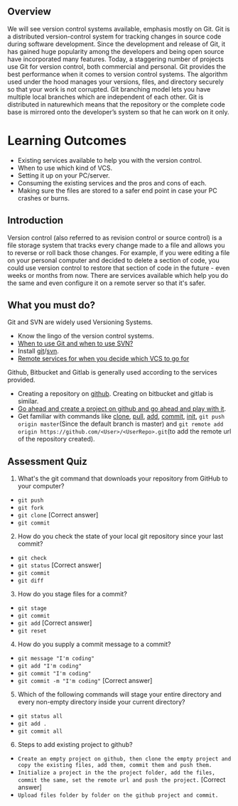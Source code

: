 ## Overview
We will see version control systems available, emphasis mostly on Git. Git is a distributed version-control system for tracking changes in source code during software development. Since the development and release of Git, it has gained huge popularity among the developers and being open source have incorporated many features. Today, a staggering number of projects use Git for version control, both commercial and personal. Git provides the best performance when it comes to version control systems. The algorithm used under the hood manages your versions, files, and directory securely so that your work is not corrupted. Git branching model lets you have multiple local branches which are independent of each other. Git is distributed in naturewhich means that the repository or the complete code base is mirrored onto the developer’s system so that he can work on it only.
    
# Learning Outcomes
- Existing services available to help you with the version control.
- When to use which kind of VCS.
- Setting it up on your PC/server.
- Consuming the existing services and the pros and cons of each.
- Making sure the files are stored to a safer end point in case your PC crashes or burns.

## Introduction
Version control (also referred to as revision control or source control) is a file storage system that tracks every change made to a file and allows you to reverse or roll back those changes. For example, if you were editing a file on your personal computer and decided to delete a section of code, you could use version control to restore that section of code in the future - even weeks or months from now.
There are services available which help you do the same and even configure it on a remote server so that it's safer.

## What you must do?
Git and SVN are widely used Versioning Systems.
- Know the lingo of the version control systems.
- [When to use Git and when to use SVN?](https://hackbrightacademy.com/blog/svn-vs-git/)
- Install [git](https://www.atlassian.com/git/tutorials/install-git)/[svn](https://subversion.apache.org/packages.html).
- [Remote services for when you decide which VCS to go for](https://hackernoon.com/top-10-version-control-systems-4d314cf7adea)

Github, Bitbucket and Gitlab is generally used according to the services provided.
- Creating a repository on [github](https://help.github.com/en/github/getting-started-with-github/create-a-repo). Creating on bitbucket and gitlab is similar. 
- [Go ahead and create a project on github and go ahead and play with it](https://guides.github.com/activities/hello-world/).
- Get familiar with commands like [clone](https://www.git-tower.com/learn/git/commands/git-clone), [pull](https://www.git-tower.com/learn/git/commands/git-pull), [add](https://www.git-tower.com/learn/git/commands/git-add), [commit](https://www.git-tower.com/learn/git/commands/git-commit), [init](https://githowto.com/create_a_project), `git push origin master`(Since the default branch is master) and `git remote add origin https://github.com/<User>/<UserRepo>.git`(to add the remote url of the repository created).

## Assessment Quiz
1. What's the git command that downloads your repository from GitHub to your computer?
- `git push`
- `git fork`
- `git clone` [Correct answer]
- `git commit`

2. How do you check the state of your local git repository since your last commit?
- `git check`
- `git status` [Correct answer]
- `git commit`
- `git diff`

3. How do you stage files for a commit?
- `git stage`
- `git commit`
- `git add` [Correct answer]
- `git reset`

4. How do you supply a commit message to a commit?
- `git message "I'm coding"`
- `git add "I'm coding"`
- `git commit "I'm coding"`
- `git commit -m "I'm coding"` [Correct answer]

5. Which of the following commands will stage your entire directory and every non-empty directory inside your current directory?
- `git status all`
- `git add .`
- `git commit all`

6. Steps to add existing project to github?
- `Create an empty project on github, then clone the empty project and copy the existing files, add them, commit them and push them.`
- `Initialize a project in the the project folder, add the files, commit the same, set the remote url and push the project.` [Correct answer]
- `Upload files folder by folder on the github project and commit.`
